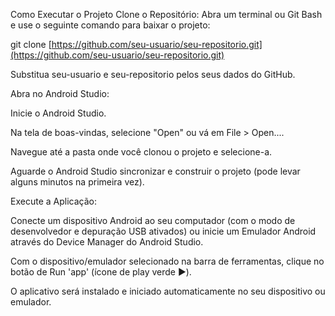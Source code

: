 Como Executar o Projeto
Clone o Repositório:
Abra um terminal ou Git Bash e use o seguinte comando para baixar o projeto:

git clone [https://github.com/seu-usuario/seu-repositorio.git](https://github.com/seu-usuario/seu-repositorio.git)

Substitua seu-usuario e seu-repositorio pelos seus dados do GitHub.

Abra no Android Studio:

Inicie o Android Studio.

Na tela de boas-vindas, selecione "Open" ou vá em File > Open....

Navegue até a pasta onde você clonou o projeto e selecione-a.

Aguarde o Android Studio sincronizar e construir o projeto (pode levar alguns minutos na primeira vez).

Execute a Aplicação:

Conecte um dispositivo Android ao seu computador (com o modo de desenvolvedor e depuração USB ativados) ou inicie um Emulador Android através do Device Manager do Android Studio.

Com o dispositivo/emulador selecionado na barra de ferramentas, clique no botão de Run 'app' (ícone de play verde ▶️).

O aplicativo será instalado e iniciado automaticamente no seu dispositivo ou emulador.